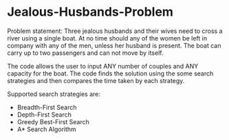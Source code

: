 # Jealous-Husbands-Problem

Problem statement:
Three jealous husbands and their wives need to cross a river using a single boat. At no time should any of the women be left in company with any of the men, unless her husband is present. The boat can carry up to two passengers and can not move by itself.

The code allows the user to input ANY number of couples and ANY capacity for the boat. The code finds the solution using the some search strategies and then compares the time taken by each strategy.

Supported search strategies are:
* Breadth-First Search
* Depth-First Search
* Greedy Best-First Search
* A* Search Algorithm
